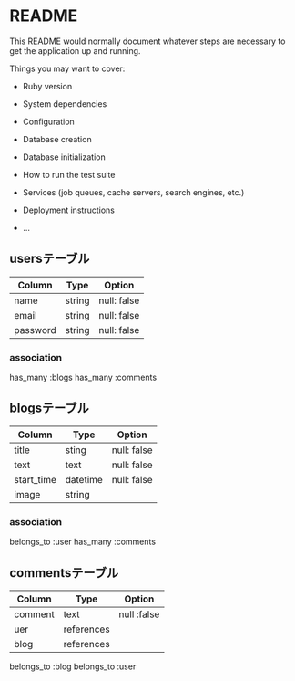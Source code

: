 # README

This README would normally document whatever steps are necessary to get the
application up and running.

Things you may want to cover:

* Ruby version

* System dependencies

* Configuration

* Database creation

* Database initialization

* How to run the test suite

* Services (job queues, cache servers, search engines, etc.)

* Deployment instructions

* ...
## usersテーブル
|Column|Type|Option|
|------|----|------|
|name|string|null: false|
|email|string|null: false|
|password|string|null: false|

### association
has_many :blogs
has_many :comments

## blogsテーブル
|Column|Type|Option|
|------|----|------|
|title|sting|null: false|
|text|text|null: false|
|start_time|datetime|null: false|
|image|string|


### association
belongs_to :user
has_many :comments

## commentsテーブル
|Column|Type|Option|
|------|----|------|
|comment|text|null :false|
|uer|references|
|blog|references|

belongs_to :blog
belongs_to :user
